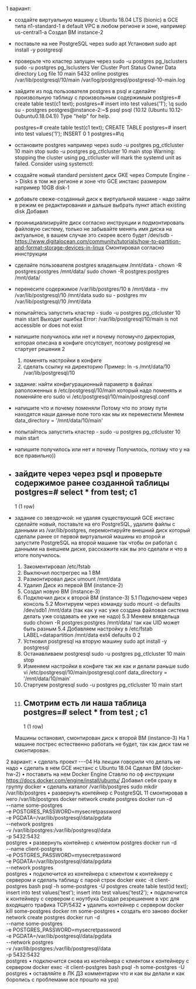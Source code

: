 1 вариант:
- создайте виртуальную машину c Ubuntu 18.04 LTS (bionic) в GCE типа n1-standard-1 в default VPC в любом регионе и зоне, например us-central1-a
    Создал ВМ instance-2

- поставьте на нее PostgreSQL через sudo apt
    Установил 
    sudo apt install -y postgresql

- проверьте что кластер запущен через sudo -u postgres pg_lsclusters
    sudo -u postgres pg_lsclusters
    Ver Cluster Port Status Owner    Data directory              Log file
    10  main    5432 online postgres /var/lib/postgresql/10/main /var/log/postgresql/postgresql-10-main.log

- зайдите из под пользователя postgres в psql и сделайте произвольную таблицу с произвольным содержимым
postgres=# create table test(c1 text);
postgres=# insert into test values('1');
\q
    sudo su - postgres
    postgres@instance-2:~$ psql
    psql (10.12 (Ubuntu 10.12-0ubuntu0.18.04.1))
    Type "help" for help.

    postgres=# create table test(c1 text);
    CREATE TABLE
    postgres=# insert into test values('1');
    INSERT 0 1
    postgres=#\q

- остановите postgres например через sudo -u postgres pg_ctlcluster 10 main stop
    sudo -u postgres pg_ctlcluster 10 main stop
    Warning: stopping the cluster using pg_ctlcluster will mark the systemd unit as failed. Consider using systemctl:

- создайте новый standard persistent диск GKE через Compute Engine -> Disks в том же регионе и зоне что GCE инстанс размером например 10GB
    disk-1
- добавьте свеже-созданный диск к виртуальной машине - надо зайти в режим ее редактирования и дальше выбрать пункт attach existing disk
    Добавил

- проинициализируйте диск согласно инструкции и подмонтировать файловую систему, только не забывайте менять имя диска на актуальное, в вашем случае это скорее всего будет /dev/sdb - https://www.digitalocean.com/community/tutorials/how-to-partition-and-format-storage-devices-in-linux
    Смонтировал согласно иннструкции

- сделайте пользователя postgres владельцем /mnt/data - chown -R postgres:postgres /mnt/data/
    sudo chown -R postgres:postgres /mnt/data/
- перенесите содержимое /var/lib/postgres/10 в /mnt/data - mv /var/lib/postgresql/10 /mnt/data
    sudo su - postgres
    mv /var/lib/postgresql/10 /mnt/data
- попытайтесь запустить кластер - sudo -u postgres pg_ctlcluster 10 main start
    Выходит ошибка
    Error: /var/lib/postgresql/10/main is not accessible or does not exist

- напишите получилось или нет и почему
    потомучто директория, которая описана в конфиге отсутсвует, поэтому postgresql не стартует
    решения 2 
    1) поменять настройки в конфиге
    2) сделать ссылку на директорию 
        Пример: ln -s /mnt/data/10 /var/lib/postgresql/10
- задание: найти конфигурационный параметр в файлах раположенных в /etc/postgresql/10/main который надо поменять и поменяйте его
    sudo vi /etc/postgresql/10/main/postgresql.conf
- напишите что и почему поменяли
    Потому что по этому пути находятся наши данные поле того как мы их переместили
    Меняем data_directory = '/mnt/data/10/main'

- попытайтесь запустить кластер - sudo -u postgres pg_ctlcluster 10 main start
- напишите получилось или нет и почему
    Получилось, потому что у на все правильно))

- зайдите через через psql и проверьте содержимое ранее созданной таблицы
    postgres=# select * from test;
    c1
    ---
    1
    (1 row)

- задание со звездочкой: не удаляя существующий GCE инстанс сделайте новый, поставьте на его PostgreSQL, удалите файлы с данными из /var/lib/postgres, перемонтируйте внешний диск который сделали ранее от первой виртуальной машины ко второй и запустите PostgreSQL на второй машине так чтобы он работал с данными на внешнем диске, расскажите как вы это сделали и что в итоге получилось.
    1. Закоментировал /etc/fstab
    2. Выключил пострегрес на 1 ВМ
    3. Размонтировал диск umount /mnt/data
    4. Удалил Диск из первой ВМ (instance-2)
    5. Создал новую ВМ (instance-3)
    5. Подключил диск к второй ВМ (instance-3)
        5.1 Подключаем через консоль
        5.2 Монтируем через команду sudo mount -o defaults /dev/sdb1 /mnt/data  (так как у нас уже создана файловая система делать уже создавать ее уже не надо)
        5.3 Меняем влядельца sudo chown -R postgres:postgres /mnt/data/ так как UID может быть разным
        5.4 Добавляем настройку в /etc/fstab 
            LABEL=datapartition /mnt/data ext4 defaults 0 2
    6. Устновил postgresql на вторую машину 
        sudo apt install -y postgresql
    7. Останавливаем postgresql sudo -u postgres pg_ctlcluster 10 main stop
    7. Изменяем настройки в конфиге так же как и делали раньше 
        sudo vi /etc/postgresql/10/main/postgresql.conf
        data_directory = '/mnt/data/10/main'
    8. Стартуем postgresql sudo -u postgres pg_ctlcluster 10 main start
    9. Смотрим есть ли наша таблица 
        postgres=# select * from test ;
         c1
        ----
         1
        (1 row)

    Машины остановил, смонтирован диск к второй ВМ (instance-3)
    На 1 машине пострес естественно работать не будет, так как диск там не смонтирован.


2 вариант:
• сделать проект <firstname>-<lastname>-<yyyymmdd>-04
    На лекции говорили что делать не надо
• сделать в нем GCE инстанс с Ubuntu 18.04
    Сделал ВМ (docker-hw-2)
• поставить на нем Docker Engine
    Ставлю по оф инструкции https://docs.docker.com/engine/install/ubuntu/
    Добавил себя сразу в группу docker
• сделать каталог /var/lib/postgres
    sudo mkdir /var/lib/postgres
• развернуть контейнер с PostgreSQL 11 смонтировав в него /var/lib/postgres
    docker network create postgres
    docker run -d \
        --name some-postgres \
        -e POSTGRES_PASSWORD=mysecretpassword \
        -e PGDATA=/var/lib/postgresql/data/pgdata \
        --network postgres \
        -v /var/lib/postgres:/var/lib/postgresql/data \
        -p 5432:5432 \
        postgres
• развернуть контейнер с клиентом postgres
        docker run -d \
        --name client-postgres \
        -e POSTGRES_PASSWORD=mysecretpassword \
        -e PGDATA=/var/lib/postgresql/data/pgdata \
        --network postgres \
        postgres
• подключится из контейнера с клиентом к контейнеру с сервером и сделать
таблицу с парой строк
    docker exec -it client-postgres bash
    psql -h some-postgres -U postgres
    create table test(id text);
    insert into test values('test');
    insert into test values('test2');
• подключится к контейнеру с сервером с ноутбука
    Создал резрешиение в vpc для входящего трафика TCP/5432
• удалить контейнер с сервером
    docker kill some-postgres
    docker rm some-postgres
• создать его заново
    docker network create postgres
    docker run -d \
        --name some-postgres \
        -e POSTGRES_PASSWORD=mysecretpassword \
        -e PGDATA=/var/lib/postgresql/data/pgdata \
        --network postgres \
        -v /var/lib/postgres:/var/lib/postgresql/data \
        -p 5432:5432 \
        postgres
• подключится снова из контейнера с клиентом к контейнеру с сервером
    docker exec -it client-postgres bash
    psql -h some-postgres -U postgres
• оставляйте в ЛК ДЗ комментарии что и как вы делали и как боролись с проблемами
    все прошло на ура)


